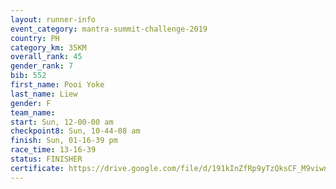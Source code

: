```yaml
---
layout: runner-info 
event_category: mantra-summit-challenge-2019 
country: PH
category_km: 35KM 
overall_rank: 45
gender_rank: 7
bib: 552
first_name: Pooi Yoke
last_name: Liew
gender: F
team_name: 
start: Sun, 12-00-00 am
checkpoint8: Sun, 10-44-08 am
finish: Sun, 01-16-39 pm
race_time: 13-16-39
status: FINISHER
certificate: https://drive.google.com/file/d/191kInZfRp9yTzQksCF_M9viwnybctsN5/view?usp=sharing
---
```

